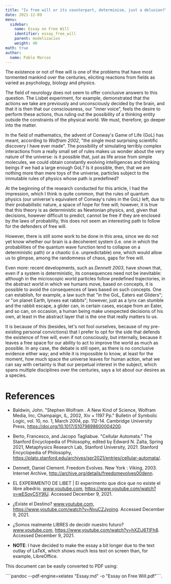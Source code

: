 ```yaml
---
title: "Is free will or its counterpart, determinism, just a delusion?"
date: 2021-12-09
menu:
  sidebar:
    name: Essay on Free Will
    identifier: essay_free_will
    parent: modelizacion
    weight: 40
math: true
author:
  name: Pablo Marcos
---
```


The existence or not of free will is one of the problems that have most tormented mankind over the centuries, eliciting reactions from fields as varied as psychology, biology and physics.

The field of neurology does not seem to offer conclusive answers to this question. The Lisbet experiment, for example, demonstrated that the actions we take are previously and unconsciously decided by the brain, and that it is then that our consciousness, our "inner voice", feels the desire to perform these actions, thus ruling out the possibility of a thinking entity outside the constraints of the physical world. We must, therefore, go deeper into the matter.

In the field of mathematics, the advent of Conway's Game of Life (GoL) has meant, according to *Wolfram 2002*, "the single most surprising scientific discovery I have ever made". The possibility of simulating terribly complex interactions from a really small set of rules makes us wonder about the very nature of the universe: is it possible that, just as life arose from simple molecules, we could obtain constantly evolving intelligences and thinking beings if we had a large enough GoL? Is it possible, then, that we are nothing more than mere toys of the universe, particles subject to the immutable rules of physics whose path is predefined?

At the beginning of the research conducted for this article, I had the impression, which I think is quite common, that the rules of quantum physics (our universe's equivalent of Conway's rules in the GoL) left, due to their probabilistic nature, a space of hope for free will; however, it is true that this theory is as deterministic as Newtonian physics, and, given that decisions, however difficult to predict, cannot be free if they are enclosed by the laws of probability, this does not seem an interesting path to follow for the defenders of free will.

However, there is still some work to be done in this area, since we do not yet know whether our brain is a decoherent system (i.e. one in which the probabilities of the quantum wave function tend to collapse on a deterministic path) or a chaotic (i.e. unpredictable) one, which would allow us to glimpse, among the randomness of chaos, gaps for free will.

Even more: recent developments, such as *Dennett 2003*, have shown that, even if a system is deterministic, its consequences need not be inevitable: although in the microscopic world particles follow predefined trajectories, in the abstract world in which we humans move, based on concepts, it is possible to avoid the consequences of laws based on such concepts. One can establish, for example, a law such that "in the GoL, Eaters eat Gliders"; or "on planet Earth, lynxes eat rabbits"; however, just as a lynx can stumble and the rabbit escape, a glider can, in certain cases, escape from an Eater, and so can, on occasion, a human being make unexpected decisions of his own, at least in the abstract layer that is the one that really matters to us.

It is because of this (besides, let's not fool ourselves, because of my pre-existing personal convictions) that I prefer to opt for the side that defends the existence of free will, even if not consciously, but internally, because it leaves a free space for our ability to act to improve the world as much as possible. In any case, the debate is still open, as there is no conclusive evidence either way; and while it is impossible to know, at least for the moment, how much space the universe leaves for human action, what we can say with certainty is that our perpetual interest in the subject, which spans multiple disciplines over the centuries, says a lot about our desires as a species.

# References

- Baldwin, John. "Stephen Wolfram . A New Kind of Science, Wolfram Media, Inc, Champaign, IL, 2002, Xiv + 1197 Pp." Bulletin of Symbolic Logic, vol. 10, no. 1, March 2004, pp. 112-14. Cambridge University Press, https://doi.org/10.1017/S1079898600004200.

- Berto, Francesco, and Jacopo Tagliabue. "Cellular Automata." The Stanford Encyclopedia of Philosophy, edited by Edward N. Zalta, Spring 2021, Metaphysics Research Lab, Stanford University, 2021. Stanford Encyclopedia of Philosophy, https://plato.stanford.edu/archives/spr2021/entries/cellular-automata/.

- Dennett, Daniel Clement. Freedom Evolves. New York : Viking, 2003. Internet Archive, http://archive.org/details/freedomevolves00denn.

- EL EXPERIMENTO DE LIBET | El experimento que dice que no existe el libre albedrío. www.youtube.com, https://www.youtube.com/watch?v=wESoyC5Y9lU. Accessed December 9, 2021.

- ¿Existe el Destino? www.youtube.com, https://www.youtube.com/watch?v=NvuCZJyoing. Accessed December 9, 2021.

- ¿Somos realmente LIBRES de decidir nuestro futuro? www.youtube.com, https://www.youtube.com/watch?v=hXZiJ6TlFh8. Accessed December 9, 2021.

* **NOTE**: I have decided to make the essay a bit longer due to the text outlay of LaTeX, which shows much less text on screen than, for example, LibreOffice.

This document can be easily converted to PDF using:

````pandoc --pdf-engine=xelatex "Essay.md" -o "Essay on Free Will.pdf"```.
